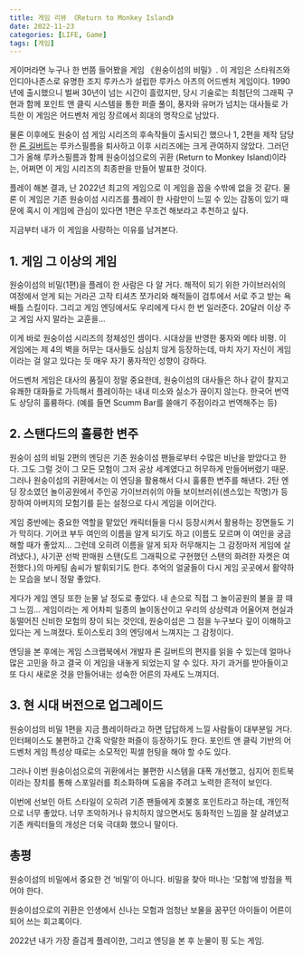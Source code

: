 ```yaml
---
title: 게임 리뷰 《Return to Monkey Island》
date: 2022-11-23
categories: [LIFE, Game]
tags: [게임]
---
```


게이머라면 누구나 한 번쯤 들어봤을 게임 《원숭이섬의 비밀》. 이 게임은 스타워즈와 인디아나존스로 유명한 조지 루카스가 설립한 루카스 아츠의 어드벤처 게임이다. 1990년에 출시했으니 벌써 30년이 넘는 시간이 흘렀지만, 당시 기술로는 최첨단의 그래픽 구현과 함께 포인트 앤 클릭 시스템을 통한 퍼즐 풀이, 풍자와 유머가 넘치는 대사들로 가득한 이 게임은 어드벤처 게임 장르에서 희대의 명작으로 남았다.

물론 이후에도 원숭이 섬 게임 시리즈의 후속작들이 출시되긴 했으나 1, 2편을 제작 담당한 [론 길버트](https://en.wikipedia.org/wiki/Ron_Gilbert)는 루카스필름을 퇴사하고 이후 시리즈에는 크게 관여하지 않았다. 그러던 그가 올해 루카스필름과 함께 원숭이섬으로의 귀환 (Return to Monkey Island)이라는, 어쩌면 이 게임 시리즈의 최종판을 만들어 발표한 것이다.

플레이 해본 결과, 난 2022년 최고의 게임으로 이 게임을 꼽을 수밖에 없을 것 같다. 물론 이 게임은 기존 원숭이섬 시리즈를 플레이 한 사람만이 느낄 수 있는 감동이 있기 때문에 혹시 이 게임에 관심이 있다면 1편은 무조건 해보라고 추천하고 싶다.

지금부터 내가 이 게임을 사랑하는 이유를 남겨본다.

## 1. 게임 그 이상의 게임

원숭이섬의 비밀(1편)을 플레이 한 사람은 다 알 거다. 해적이 되기 위한 가이브러쉬의 여정에서 얻게 되는 거라곤 고작 티셔츠 쪼가리와 해적들이 검투에서 서로 주고 받는 욕 배틀 스킬이다. 그리고 게임 엔딩에서도 우리에게 다시 한 번 일러준다. 20달러 이상 주고 게임 사지 말라는 교훈을…

이게 바로 원숭이섬 시리즈의 정체성인 셈이다. 시대상을 반영한 풍자와 메타 비평. 이 게임에는 제 4의 벽을 허무는 대사들도 심심치 않게 등장하는데, 마치 자기 자신이 게임이라는 걸 알고 있다는 듯 매우 자기 풍자적인 성향이 강하다.

어드벤처 게임은 대사의 품질이 정말 중요한데, 원숭이섬의 대사들은 하나 같이 찰지고 유쾌한 대화들로 가득해서 플레이하는 내내 미소와 실소가 끊이지 않는다. 한국어 번역도 상당히 훌륭하다. (예를 들면 Scumm Bar를 쓸애기 주점이라고 번역해주는 등)

## 2. 스탠다드의 훌륭한 변주

원숭이 섬의 비밀 2편의 엔딩은 기존 원숭이섬 팬들로부터 수많은 비난을 받았다고 한다. 그도 그럴 것이 그 모든 모험이 그저 공상 세계였다고 허무하게 만들어버렸기 때문. 그러나 원숭이섬의 귀환에서는 이 엔딩을 활용해서 다시 훌륭한 변주를 해낸다. 2탄 엔딩 장소였던 놀이공원에서 주인공 가이브러쉬의 아들 보이브러쉬(센스있는 작명)가 등장하여 아버지의 모험기를 듣는 설정으로 다시 게임을 이어간다.

게임 중반에는 중요한 역할을 맡았던 캐릭터들을 다시 등장시켜서 활용하는 장면들도 기가 막히다. 기어코 부두 여인의 이름을 알게 되기도 하고 (이름도 모르며 이 여인을 궁금해할 때가 좋았지… 그런데 오히려 이름을 알게 되자 허무해지는 그 감정마저 게임에 살려냈다.), 사기꾼 선박 판매원 스탠(도트 그래픽으로 구현했던 스탠의 화려한 자켓은 여전했다.)의 마케팅 솜씨가 발휘되기도 한다. 추억의 얼굴들이 다시 게임 곳곳에서 활약하는 모습을 보니 정말 좋았다.

게다가 게임 엔딩 또한 눈물 날 정도로 좋았다. 내 손으로 직접 그 놀이공원의 불을 끌 때 그 느낌… 게임이라는 게 어차피 일종의 놀이동산이고 우리의 상상력과 어울어져 현실과 동떨어진 신비한 모험의 장이 되는 것인데, 원숭이섬은 그 점을 누구보다 깊이 이해하고 있다는 게 느껴졌다. 토이스토리 3의 엔딩에서 느껴지는 그 감정이다.

엔딩을 본 후에는 게임 스크랩북에서 개발자 론 길버트의 편지를 읽을 수 있는데 얼마나 많은 고민을 하고 결국 이 게임을 내놓게 되었는지 알 수 있다. 자기 과거를 받아들이고 또 다시 새로운 것을 만들어내는 성숙한 어른의 자세도 느껴지더.

## 3. 현 시대 버전으로 업그레이드

원숭이섬의 비밀 1편을 지금 플레이하라고 하면 답답하게 느낄 사람들이 대부분일 거다. 인터페이스도 불편하고 간혹 악랄한 퍼즐이 등장하기도 한다. 포인트 앤 클릭 기반의 어드벤처 게임 특성상 때로는 소모적인 픽셀 헌팅을 해야 할 수도 있다.

그러나 이번 원숭이섬으로의 귀환에서는 불편한 시스템을 대폭 개선했고, 심지어 힌트북이라는 장치를 통해 스포일러를 최소화하며 도움을 주려고 노력한 흔적이 보인다.

이번에 선보인 아트 스타일이 오히려 기존 팬들에게 호불호 포인트라고 하는데, 개인적으로 너무 좋았다. 너무 조악하거나 유치하지 않으면서도 동화적인 느낌을 잘 살려냈고 기존 캐릭터들의 개성은 더욱 극대화 했으니 말이다.

## 총평

원숭이섬의 비밀에서 중요한 건 ‘비밀’이 아니다. 비밀을 찾아 떠나는 ‘모험’에 방점을 찍어야 한다.

원숭이섬으로의 귀환은 인생에서 신나는 모험과 엄청난 보물을 꿈꾸던 아이들이 어른이 되어 쓰는 회고록이다.

2022년 내가 가장 즐겁게 플레이한, 그리고 엔딩을 본 후 눈물이 핑 도는 게임.
